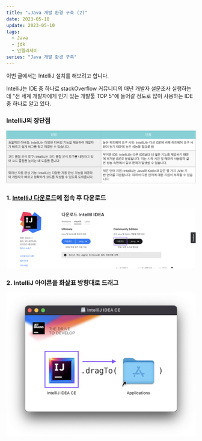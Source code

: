 ```yaml
---
title: "☕️Java 개발 환경 구축 (2)"
date: 2023-05-10
update: 2023-05-10
tags:
  - Java
  - jdk
  - 인텔리제이
series: "Java 개발 환경 구축"
---
```


이번 글에서는 IntelliJ 설치를 해보려고 합니다.

IntelliJ는 IDE 중 하나로 stackOverflow 커뮤니티의 매년 개발자 설문조사 실행하는데 "전 세계 개발자에게 인기 있는 개발툴 TOP 5"에 들어갈 정도로 많이 사용하는 IDE 중 하나로 알고 있다.

### IntelliJ의 장단점
![IntelliJ의 장단점](1.png)


### 1. [IntelliJ 다운로드](https://www.jetbrains.com/ko-kr/idea/download/?section=mac#section=mac)에 접속 후 다운로드
![](2.png)

### 2. IntelliJ 아이콘을 화살표 방향대로 드래그
![](3.png)
